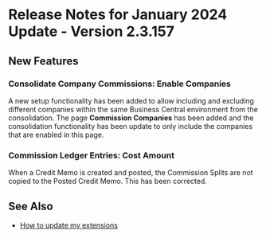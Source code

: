 # Release Notes for January 2024 Update - Version 2.3.157

## New Features

### Consolidate Company Commissions: Enable Companies

A new setup functionality has been added to allow including and excluding different companies within the same Business Central environment from the consolidation. The page **Commission Companies** has been added and the consolidation functionality has been update to only include the companies that are enabled in this page.

### Commission Ledger Entries: Cost Amount

When a Credit Memo is created and posted, the Commission Splits are not copied to the Posted Credit Memo. This has been corrected.

## See Also

- [How to update my extensions](../faq-index.md#i-want-to-update-my-version-of-nav-x-commission-management)
